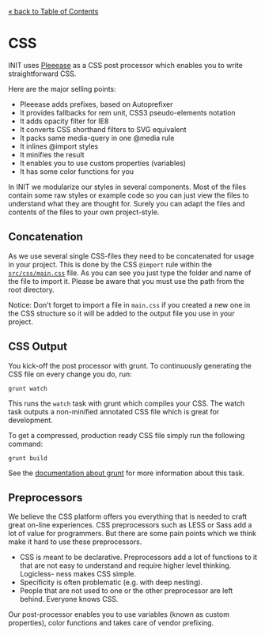 [&laquo; back to Table of Contents](TOC.md)


# CSS

INIT uses [Pleeease](http://pleeease.io/) as a CSS post processor which enables
you to write straightforward CSS.

Here are the major selling points:

* Pleeease adds prefixes, based on Autoprefixer
* It provides fallbacks for rem unit, CSS3 pseudo-elements notation
* It adds opacity filter for IE8
* It converts CSS shorthand filters to SVG equivalent
* It packs same media-query in one @media rule
* It inlines @import styles
* It minifies the result
* It enables you to use custom properties (variables)
* It has some color functions for you

In INIT we modularize our styles in several components.
Most of the files contain some raw styles or example code so you can just view
the files to understand what they are thought for. Surely you can adapt the
files and contents of the files to your own project-style.

## Concatenation

As we use several single CSS-files they need to be concatenated for usage in
your project. This is done by the CSS `@import` rule within the
[`src/css/main.css`](../src/css/main.css) file. As you can see you just type the
folder and name of the file to import it. Please be aware that you must use the
path from the root directory.

Notice: Don't forget to import a file in `main.css` if you created a new one in
the CSS structure so it will be added to the output file you use in your
project.

## CSS Output

You kick-off the post processor with grunt. To continuously generating the CSS
file on every change you do, run:

	grunt watch

This runs the `watch` task with grunt which compiles your CSS. The watch task
outputs a non-minified annotated CSS file which is great for development.

To get a compressed, production ready CSS file simply run the following command:

	grunt build

See the [documentation about grunt](grunt.md) for more information about this
task.

## Preprocessors

We believe the CSS platform offers you everything that is needed to craft great
on-line experiences. CSS preprocessors such as LESS or Sass add a lot of value
for programmers. But there are some pain points which we think make it hard to
use these preprocessors.

* CSS is meant to be declarative. Preprocessors add a lot of functions to it
  that are not easy to understand and require higher level thinking. Logicless-
  ness makes CSS simple.
* Specificity is often problematic (e.g. with deep nesting).
* People that are not used to one or the other preprocessor are left behind.
  Everyone knows CSS.

Our post-processor enables you to use variables (known as custom properties),
color functions and takes care of vendor prefixing.
